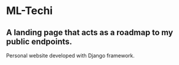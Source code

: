 # ML-Techi
## A landing page that acts as a roadmap to my public endpoints.

Personal website developed with Django framework. 

 

